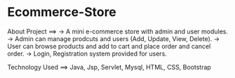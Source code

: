 # Ecommerce-Store
About Project ==>
-> A mini e-commerce store with admin and user modules.
-> Admin can manage prodcuts and users (Add, Update, View, Delete).
-> User can browse products and add to cart and place order and cancel order.
-> Login, Registration system provided for users.

Technology Used ==> Java, Jsp, Servlet, Mysql, HTML, CSS, Bootstrap
